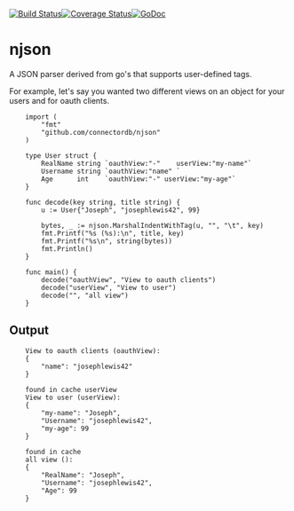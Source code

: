 [![Build Status](https://travis-ci.org/connectordb/njson.svg)](https://travis-ci.org/connectordb/njson)[![Coverage Status](https://coveralls.io/repos/connectordb/njson/badge.svg?branch=master&service=github)](https://coveralls.io/github/connectordb/njson?branch=master)[![GoDoc](https://godoc.org/github.com/connectordb/njson?status.svg)](http://godoc.org/github.com/connectordb/njson)

# njson
A JSON parser derived from go's that supports user-defined tags.

For example, let's say you wanted two different views on an object for your
users and for oauth clients.


		import (
			"fmt"
			"github.com/connectordb/njson"
		)

		type User struct {
			RealName string `oauthView:"-"    userView:"my-name"`
			Username string `oauthView:"name" `
			Age      int    `oauthView:"-" userView:"my-age"`
		}

		func decode(key string, title string) {
			u := User{"Joseph", "josephlewis42", 99}

			bytes, _ := njson.MarshalIndentWithTag(u, "", "\t", key)
			fmt.Printf("%s (%s):\n", title, key)
			fmt.Printf("%s\n", string(bytes))
			fmt.Println()
		}

		func main() {
			decode("oauthView", "View to oauth clients")
			decode("userView", "View to user")
			decode("", "all view")
		}

Output
------

		View to oauth clients (oauthView):
		{
			"name": "josephlewis42"
		}

		found in cache userView
		View to user (userView):
		{
			"my-name": "Joseph",
			"Username": "josephlewis42",
			"my-age": 99
		}

		found in cache
		all view ():
		{
			"RealName": "Joseph",
			"Username": "josephlewis42",
			"Age": 99
		}
